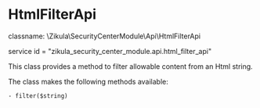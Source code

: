 HtmlFilterApi
=============

classname: \Zikula\SecurityCenterModule\Api\HtmlFilterApi

service id = "zikula_security_center_module.api.html_filter_api"

This class provides a method to filter allowable content from an Html string.

The class makes the following methods available:

    - filter($string)
